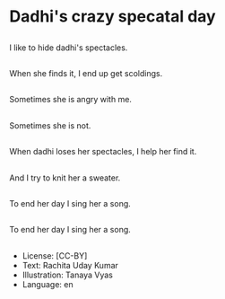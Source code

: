 # Dadhi's crazy specatal day

##
I like to hide dadhi's spectacles.

##
When she finds it, I end up get scoldings.

##
Sometimes she is angry with me.

##
Sometimes she is not.

##
When dadhi loses her spectacles, I help her find it.

##
And I try to knit her a sweater.

##
To end her day I sing her a song.

##
To end her day I sing her a song.

##
* License: [CC-BY]
* Text: Rachita Uday Kumar
* Illustration: Tanaya Vyas
* Language: en
